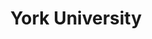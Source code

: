 ---
title: "York University"
position: "Research Assistant"
start_date: 2020-09-01
end_date: 2021-07-31
tags: [Mechanical, CAD]
layout: single
excerpt: "Thermal model of bridge cables under fire conditions, published research, award-winning presentation."
---